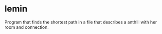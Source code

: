 # lemin
Program that finds the shortest path in a file that describes a anthill with her room and connection.
